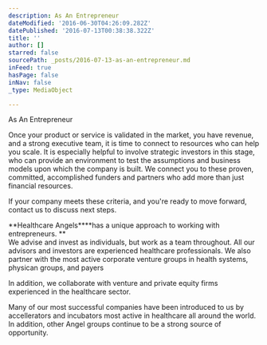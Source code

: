 ```yaml
---
description: As An Entrepreneur
dateModified: '2016-06-30T04:26:09.282Z'
datePublished: '2016-07-13T00:38:38.322Z'
title: ''
author: []
starred: false
sourcePath: _posts/2016-07-13-as-an-entrepreneur.md
inFeed: true
hasPage: false
inNav: false
_type: MediaObject

---
```

As An Entrepreneur

Once your product or service is validated in the market, you have revenue, and a strong executive team, it is time to connect to resources who can help you scale. It is especially helpful to involve strategic investors in this stage, who can provide an environment to test the assumptions and business models upon which the company is built. We connect you to these proven, committed, accomplished funders and partners who add more than just financial resources.   
  
If your company meets these criteria, and you're ready to move forward, contact us to discuss next steps.

**Healthcare Angels****has a unique approach to working with entrepreneurs. **  
We advise and invest as individuals, but work as a team throughout. All our advisors and investors are experienced healthcare professionals. We also partner with the most active corporate venture groups in health systems, physican groups, and payers

In addition, we collaborate with venture and private equity firms experienced in the healthcare sector.

Many of our most successful companies have been introduced to us by accellerators and incubators most active in healthcare all around the world. In addition, other Angel groups continue to be a strong source of opportunity.